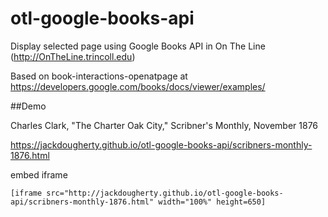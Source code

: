 # otl-google-books-api
Display selected page using Google Books API in On The Line (http://OnTheLine.trincoll.edu)

Based on book-interactions-openatpage at https://developers.google.com/books/docs/viewer/examples/

##Demo

Charles Clark, "The Charter Oak City," Scribner's Monthly, November 1876

https://jackdougherty.github.io/otl-google-books-api/scribners-monthly-1876.html

embed iframe
```
[iframe src="http://jackdougherty.github.io/otl-google-books-api/scribners-monthly-1876.html" width="100%" height=650]
```
